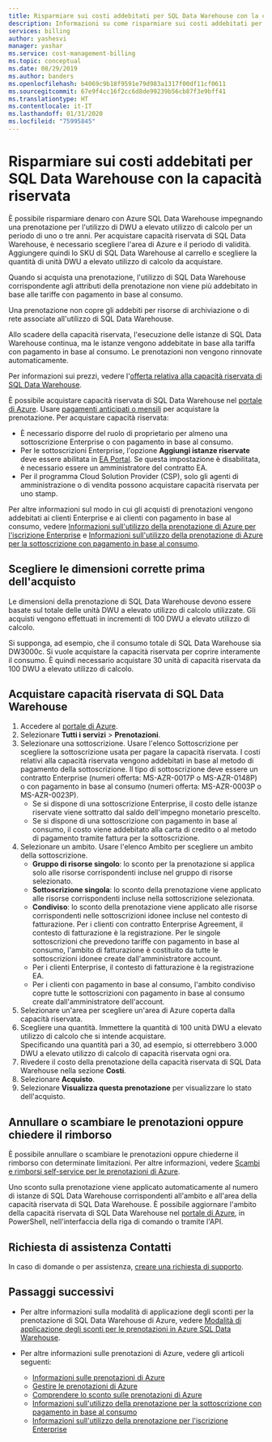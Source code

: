 ```yaml
---
title: Risparmiare sui costi addebitati per SQL Data Warehouse con la capacità riservata di Azure
description: Informazioni su come risparmiare sui costi addebitati per SQL Data Warehouse con la capacità riservata.
services: billing
author: yashesvi
manager: yashar
ms.service: cost-management-billing
ms.topic: conceptual
ms.date: 08/29/2019
ms.author: banders
ms.openlocfilehash: b4069c9b18f9591e79d983a1317f00df11cf0611
ms.sourcegitcommit: 67e9f4cc16f2cc6d8de99239b56cb87f3e9bff41
ms.translationtype: HT
ms.contentlocale: it-IT
ms.lasthandoff: 01/31/2020
ms.locfileid: "75995845"
---
```

# <a name="save-costs-for-sql-data-warehouse-charges-with-reserved-capacity"></a>Risparmiare sui costi addebitati per SQL Data Warehouse con la capacità riservata

È possibile risparmiare denaro con Azure SQL Data Warehouse impegnando una prenotazione per l'utilizzo di DWU a elevato utilizzo di calcolo per un periodo di uno o tre anni. Per acquistare capacità riservata di SQL Data Warehouse, è necessario scegliere l'area di Azure e il periodo di validità. Aggiungere quindi lo SKU di SQL Data Warehouse al carrello e scegliere la quantità di unità DWU a elevato utilizzo di calcolo da acquistare.

Quando si acquista una prenotazione, l'utilizzo di SQL Data Warehouse corrispondente agli attributi della prenotazione non viene più addebitato in base alle tariffe con pagamento in base al consumo.

Una prenotazione non copre gli addebiti per risorse di archiviazione o di rete associate all'utilizzo di SQL Data Warehouse.

Allo scadere della capacità riservata, l'esecuzione delle istanze di SQL Data Warehouse continua, ma le istanze vengono addebitate in base alla tariffa con pagamento in base al consumo. Le prenotazioni non vengono rinnovate automaticamente.

Per informazioni sui prezzi, vedere l'[offerta relativa alla capacità riservata di SQL Data Warehouse](https://azure.microsoft.com/pricing/details/sql-data-warehouse/gen2/).

È possibile acquistare capacità riservata di SQL Data Warehouse nel [portale di Azure](https://portal.azure.com/#blade/Microsoft_Azure_Reservations/ReservationsBrowseBlade). Usare [pagamenti anticipati o mensili](monthly-payments-reservations.md) per acquistare la prenotazione. Per acquistare capacità riservata:

- È necessario disporre del ruolo di proprietario per almeno una sottoscrizione Enterprise o con pagamento in base al consumo.
- Per le sottoscrizioni Enterprise, l'opzione **Aggiungi istanze riservate** deve essere abilitata in [EA Portal](https://ea.azure.com/). Se questa impostazione è disabilitata, è necessario essere un amministratore del contratto EA.
- Per il programma Cloud Solution Provider (CSP), solo gli agenti di amministrazione o di vendita possono acquistare capacità riservata per uno stamp.

Per altre informazioni sul modo in cui gli acquisti di prenotazioni vengono addebitati ai clienti Enterprise e ai clienti con pagamento in base al consumo, vedere [Informazioni sull'utilizzo della prenotazione di Azure per l'iscrizione Enterprise](understand-reserved-instance-usage-ea.md) e [Informazioni sull'utilizzo della prenotazione di Azure per la sottoscrizione con pagamento in base al consumo](understand-reserved-instance-usage.md).

## <a name="choose-the-right-size-before-purchase"></a>Scegliere le dimensioni corrette prima dell'acquisto

Le dimensioni della prenotazione di SQL Data Warehouse devono essere basate sul totale delle unità DWU a elevato utilizzo di calcolo utilizzate. Gli acquisti vengono effettuati in incrementi di 100 DWU a elevato utilizzo di calcolo.

Si supponga, ad esempio, che il consumo totale di SQL Data Warehouse sia DW3000c. Si vuole acquistare la capacità riservata per coprire interamente il consumo. È quindi necessario acquistare 30 unità di capacità riservata da 100 DWU a elevato utilizzo di calcolo.

## <a name="buy-sql-data-warehouse-reserved-capacity"></a>Acquistare capacità riservata di SQL Data Warehouse

1. Accedere al [portale di Azure](https://portal.azure.com/).
2. Selezionare **Tutti i servizi** > **Prenotazioni**.
3. Selezionare una sottoscrizione. Usare l'elenco Sottoscrizione per scegliere la sottoscrizione usata per pagare la capacità riservata. I costi relativi alla capacità riservata vengono addebitati in base al metodo di pagamento della sottoscrizione. Il tipo di sottoscrizione deve essere un contratto Enterprise (numeri offerta: MS-AZR-0017P o MS-AZR-0148P) o con pagamento in base al consumo (numeri offerta: MS-AZR-0003P o MS-AZR-0023P).
   - Se si dispone di una sottoscrizione Enterprise, il costo delle istanze riservate viene sottratto dal saldo dell'impegno monetario prescelto.
   - Se si dispone di una sottoscrizione con pagamento in base al consumo, il costo viene addebitato alla carta di credito o al metodo di pagamento tramite fattura per la sottoscrizione.
4. Selezionare un ambito. Usare l'elenco Ambito per scegliere un ambito della sottoscrizione.
   - **Gruppo di risorse singolo**: lo sconto per la prenotazione si applica solo alle risorse corrispondenti incluse nel gruppo di risorse selezionato.
   - **Sottoscrizione singola**: lo sconto della prenotazione viene applicato alle risorse corrispondenti incluse nella sottoscrizione selezionata.
   - **Condiviso**: lo sconto della prenotazione viene applicato alle risorse corrispondenti nelle sottoscrizioni idonee incluse nel contesto di fatturazione. Per i clienti con contratto Enterprise Agreement, il contesto di fatturazione è la registrazione. Per le singole sottoscrizioni che prevedono tariffe con pagamento in base al consumo, l'ambito di fatturazione è costituito da tutte le sottoscrizioni idonee create dall'amministratore account.
   - Per i clienti Enterprise, il contesto di fatturazione è la registrazione EA.
   - Per i clienti con pagamento in base al consumo, l'ambito condiviso copre tutte le sottoscrizioni con pagamento in base al consumo create dall'amministratore dell'account.
5. Selezionare un'area per scegliere un'area di Azure coperta dalla capacità riservata.
6. Scegliere una quantità. Immettere la quantità di 100 unità DWU a elevato utilizzo di calcolo che si intende acquistare.    
   Specificando una quantità pari a 30, ad esempio, si otterrebbero 3.000 DWU a elevato utilizzo di calcolo di capacità riservata ogni ora.
7. Rivedere il costo della prenotazione della capacità riservata di SQL Data Warehouse nella sezione **Costi**.
8. Selezionare **Acquisto**.
9. Selezionare **Visualizza questa prenotazione** per visualizzare lo stato dell'acquisto.

## <a name="cancel-exchange-or-refund-reservations"></a>Annullare o scambiare le prenotazioni oppure chiedere il rimborso

È possibile annullare o scambiare le prenotazioni oppure chiederne il rimborso con determinate limitazioni. Per altre informazioni, vedere [Scambi e rimborsi self-service per le prenotazioni di Azure](exchange-and-refund-azure-reservations.md).

Uno sconto sulla prenotazione viene applicato automaticamente al numero di istanze di SQL Data Warehouse corrispondenti all'ambito e all'area della capacità riservata di SQL Data Warehouse. È possibile aggiornare l'ambito della capacità riservata di SQL Data Warehouse nel [portale di Azure](https://portal.azure.com/), in PowerShell, nell'interfaccia della riga di comando o tramite l'API.

## <a name="need-help-contact-us"></a>Richiesta di assistenza Contatti

In caso di domande o per assistenza, [creare una richiesta di supporto](https://portal.azure.com/).

## <a name="next-steps"></a>Passaggi successivi

- Per altre informazioni sulla modalità di applicazione degli sconti per la prenotazione di SQL Data Warehouse di Azure, vedere [Modalità di applicazione degli sconti per le prenotazioni in Azure SQL Data Warehouse](prepay-sql-data-warehouse-charges.md).

- Per altre informazioni sulle prenotazioni di Azure, vedere gli articoli seguenti:
  - [Informazioni sulle prenotazioni di Azure](save-compute-costs-reservations.md)
  - [Gestire le prenotazioni di Azure](manage-reserved-vm-instance.md)
  - [Comprendere lo sconto sulle prenotazioni di Azure](understand-reservation-charges.md)
  - [Informazioni sull'utilizzo della prenotazione per la sottoscrizione con pagamento in base al consumo](understand-reserved-instance-usage.md)
  - [Informazioni sull'utilizzo della prenotazione per l'iscrizione Enterprise](understand-reserved-instance-usage-ea.md)
